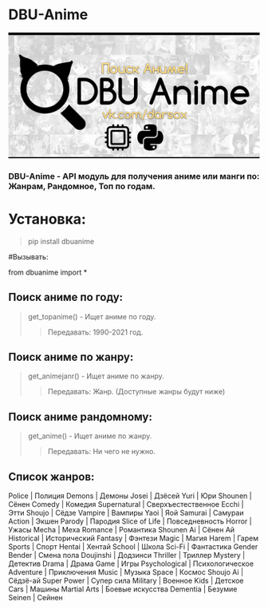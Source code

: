# DBU-Anime
![alt tag](DBU_ANIME.png "Баннер")

### DBU-Anime - API модуль для получения аниме или манги по: Жанрам, Рандомное, Топ по годам.

# Установка:
> pip install dbuanime


#Вызывать:

from dbuanime import *

## Поиск аниме по году:
> get_topanime() - Ищет аниме по году. 
>> Передавать: 1990-2021 год.

## Поиск аниме по жанру:
> get_animejanr() - Ищет аниме по жанру. 
>> Передавать: Жанр. (Доступные жанры будут ниже)

## Поиск аниме рандомному:
> get_anime() - Ищет аниме по жанру. 
>> Передавать: Ни чего не нужно.


## Список жанров:

Police | Полиция
Demons | Демоны
Josei | Дзёсей
Yuri | Юри
Shounen | Сёнен
Comedy | Комедия
Supernatural | Сверхъестественное
Ecchi | Этти
Shoujo | Сёдзе
Vampire | Вампиры
Yaoi | Яой
Samurai | Самураи
Action | Экшен
Parody | Пародия
Slice of Life | Повседневность
Horror | Ужасы
Mecha | Меха
Romance | Романтика
Shounen Ai | Сёнен Ай
Historical | Исторический
Fantasy | Фэнтези
Magic | Магия
Harem | Гарем
Sports | Спорт
Hentai | Хентай
School | Школа
Sci-Fi | Фантастика
Gender Bender | Смена пола
Doujinshi | Додзинси
Thriller | Триллер
Mystery | Детектив
Drama | Драма
Game | Игры
Psychological | Психологическое
Adventure | Приключения
Music | Музыка
Space | Космос
Shoujo Ai | Сёдзё-ай
Super Power | Супер сила
Military | Военное
Kids | Детское
Cars | Машины
Martial Arts | Боевые искусства
Dementia | Безумие
Seinen | Сейнен
